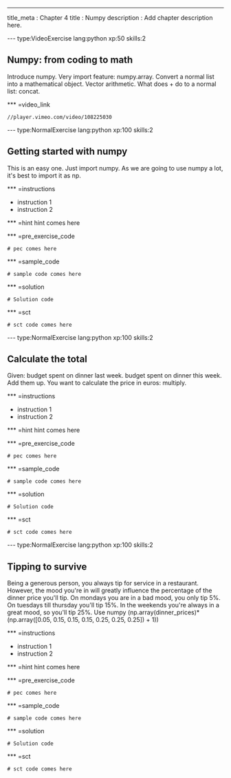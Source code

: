 ---
title_meta  : Chapter 4
title       : Numpy
description : Add chapter description here.

--- type:VideoExercise lang:python xp:50 skills:2
## Numpy: from coding to math

Introduce numpy. Very import feature: numpy.array. Convert a normal list into a mathematical object. Vector arithmetic. What does + do to a normal list: concat.

*** =video_link
```{python}
//player.vimeo.com/video/108225030
```

--- type:NormalExercise lang:python xp:100 skills:2
## Getting started with numpy

This is an easy one. Just import numpy. As we are going to use numpy a lot, it's best to import it as np.

*** =instructions
- instruction 1
- instruction 2

*** =hint
hint comes here

*** =pre_exercise_code
```{python}
# pec comes here
```

*** =sample_code
```{python}
# sample code comes here
```

*** =solution
```{python}
# Solution code
```

*** =sct
```{python}
# sct code comes here
```


--- type:NormalExercise lang:python xp:100 skills:2
## Calculate the total

Given: budget spent on dinner last week. budget spent on dinner this week. Add them up. You want to calculate the price in euros: multiply.

*** =instructions
- instruction 1
- instruction 2

*** =hint
hint comes here

*** =pre_exercise_code
```{python}
# pec comes here
```

*** =sample_code
```{python}
# sample code comes here
```

*** =solution
```{python}
# Solution code
```

*** =sct
```{python}
# sct code comes here
```


--- type:NormalExercise lang:python xp:100 skills:2
## Tipping to survive

Being a generous person, you always tip for service in a restaurant. However, the mood you're in will greatly influence the percentage of the dinner price you'll tip. On mondays you are in a bad mood, you only tip 5%. On tuesdays till thursday you'll tip 15%. In the weekends you're always in a great mood, so you'll tip 25%. Use numpy (np.array(dinner_prices)*(np.array([0.05, 0.15, 0.15, 0.15, 0.25, 0.25, 0.25]) + 1))

*** =instructions
- instruction 1
- instruction 2

*** =hint
hint comes here

*** =pre_exercise_code
```{python}
# pec comes here
```

*** =sample_code
```{python}
# sample code comes here
```

*** =solution
```{python}
# Solution code
```

*** =sct
```{python}
# sct code comes here
```




